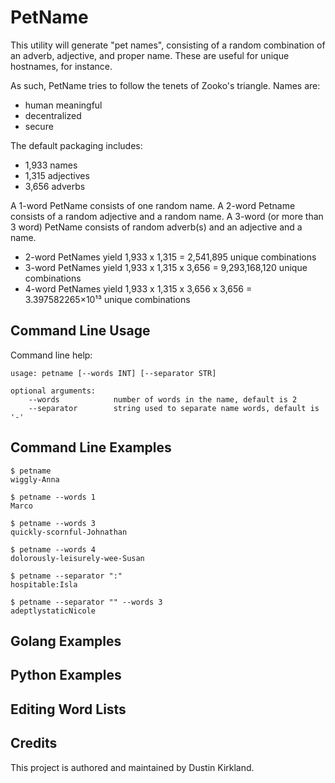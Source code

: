 # PetName

This utility will generate "pet names", consisting of a random combination of an adverb, adjective, and proper name.  These are useful for unique hostnames, for instance.

As such, PetName tries to follow the tenets of Zooko's triangle.  Names are:

 - human meaningful
 - decentralized
 - secure

The default packaging includes:

 - 1,933 names
 - 1,315 adjectives
 - 3,656 adverbs

A 1-word PetName consists of one random name.  A 2-word Petname consists of a random adjective and a random name.  A 3-word (or more than 3 word) PetName consists of random adverb(s) and an adjective and a name.

 - 2-word PetNames yield 1,933 x 1,315 = 2,541,895 unique combinations
 - 3-word PetNames yield 1,933 x 1,315 x 3,656 = 9,293,168,120 unique combinations
 - 4-word PetNames yield 1,933 x 1,315 x 3,656 x 3,656 = 3.397582265×10¹³ unique combinations

## Command Line Usage

Command line help:

    usage: petname [--words INT] [--separator STR]

    optional arguments:
        --words            number of words in the name, default is 2
        --separator        string used to separate name words, default is '-'

## Command Line Examples

    $ petname
    wiggly-Anna

    $ petname --words 1
    Marco

    $ petname --words 3
    quickly-scornful-Johnathan

    $ petname --words 4
    dolorously-leisurely-wee-Susan

    $ petname --separator ":"
    hospitable:Isla

    $ petname --separator "" --words 3
    adeptlystaticNicole

## Golang Examples

## Python Examples

## Editing Word Lists

## Credits

This project is authored and maintained by Dustin Kirkland.

